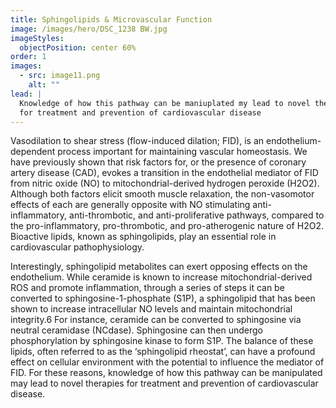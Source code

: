 ```yaml
---
title: Sphingolipids & Microvascular Function
image: /images/hero/DSC_1238 BW.jpg
imageStyles:
  objectPosition: center 60%
order: 1
images:
  - src: image11.png
    alt: ""
lead: |
  Knowledge of how this pathway can be maniuplated my lead to novel therapies
  for treatment and prevention of cardiovascular disease
---
```


Vasodilation to shear stress (flow-induced dilation; FID), is an endothelium-dependent process important for maintaining vascular homeostasis. We have previously shown that risk factors for, or the presence of coronary artery disease (CAD), evokes a transition in the endothelial mediator of FID from nitric oxide (NO) to mitochondrial-derived hydrogen peroxide (H2O2). Although both factors elicit smooth muscle relaxation, the non-vasomotor effects of each are generally opposite with NO stimulating anti-inflammatory, anti-thrombotic, and anti-proliferative pathways, compared to the pro-inflammatory, pro-thrombotic, and pro-atherogenic nature of H2O2. Bioactive lipids, known as sphingolipids, play an essential role in cardiovascular pathophysiology.

Interestingly, sphingolipid metabolites can exert opposing effects on the endothelium. While ceramide is known to increase mitochondrial-derived ROS and promote inflammation, through a series of steps it can be converted to sphingosine-1-phosphate (S1P), a sphingolipid that has been shown to increase intracellular NO levels and maintain mitochondrial integrity.6 For instance, ceramide can be converted to sphingosine via neutral ceramidase (NCdase). Sphingosine can then undergo phosphorylation by sphingosine kinase to form S1P. The balance of these lipids, often referred to as the ‘sphingolipid rheostat’, can have a profound effect on cellular environment with the potential to influence the mediator of FID. For these reasons, knowledge of how this pathway can be manipulated may lead to novel therapies for treatment and prevention of cardiovascular disease.

